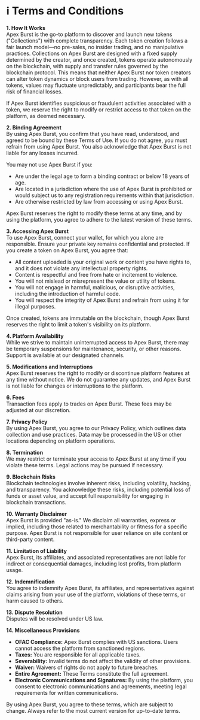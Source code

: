 # ℹ️ Terms and Conditions

**1. How It Works**\
Apex Burst is the go-to platform to discover and launch new tokens ("Collections") with complete transparency. Each token creation follows a fair launch model—no pre-sales, no insider trading, and no manipulative practices. Collections on Apex Burst are designed with a fixed supply determined by the creator, and once created, tokens operate autonomously on the blockchain, with supply and transfer rules governed by the blockchain protocol. This means that neither Apex Burst nor token creators can alter token dynamics or block users from trading. However, as with all tokens, values may fluctuate unpredictably, and participants bear the full risk of financial losses.

If Apex Burst identifies suspicious or fraudulent activities associated with a token, we reserve the right to modify or restrict access to that token on the platform, as deemed necessary.

**2. Binding Agreement**\
By using Apex Burst, you confirm that you have read, understood, and agreed to be bound by these Terms of Use. If you do not agree, you must refrain from using Apex Burst. You also acknowledge that Apex Burst is not liable for any losses incurred.

You may not use Apex Burst if you:

* Are under the legal age to form a binding contract or below 18 years of age.
* Are located in a jurisdiction where the use of Apex Burst is prohibited or would subject us to any registration requirements within that jurisdiction.
* Are otherwise restricted by law from accessing or using Apex Burst.

Apex Burst reserves the right to modify these terms at any time, and by using the platform, you agree to adhere to the latest version of these terms.

**3. Accessing Apex Burst**\
To use Apex Burst, connect your wallet, for which you alone are responsible. Ensure your private key remains confidential and protected. If you create a token on Apex Burst, you agree that:

* All content uploaded is your original work or content you have rights to, and it does not violate any intellectual property rights.
* Content is respectful and free from hate or incitement to violence.
* You will not mislead or misrepresent the value or utility of tokens.
* You will not engage in harmful, malicious, or disruptive activities, including the introduction of harmful code.
* You will respect the integrity of Apex Burst and refrain from using it for illegal purposes.

Once created, tokens are immutable on the blockchain, though Apex Burst reserves the right to limit a token's visibility on its platform.

**4. Platform Availability**\
While we strive to maintain uninterrupted access to Apex Burst, there may be temporary suspensions for maintenance, security, or other reasons. Support is available at our designated channels.

**5. Modifications and Interruptions**\
Apex Burst reserves the right to modify or discontinue platform features at any time without notice. We do not guarantee any updates, and Apex Burst is not liable for changes or interruptions to the platform.

**6. Fees**\
Transaction fees apply to trades on Apex Burst. These fees may be adjusted at our discretion.

**7. Privacy Policy**\
By using Apex Burst, you agree to our Privacy Policy, which outlines data collection and use practices. Data may be processed in the US or other locations depending on platform operations.

**8. Termination**\
We may restrict or terminate your access to Apex Burst at any time if you violate these terms. Legal actions may be pursued if necessary.

**9. Blockchain Risks**\
Blockchain technologies involve inherent risks, including volatility, hacking, and transparency. You acknowledge these risks, including potential loss of funds or asset value, and accept full responsibility for engaging in blockchain transactions.

**10. Warranty Disclaimer**\
Apex Burst is provided "as-is." We disclaim all warranties, express or implied, including those related to merchantability or fitness for a specific purpose. Apex Burst is not responsible for user reliance on site content or third-party content.

**11. Limitation of Liability**\
Apex Burst, its affiliates, and associated representatives are not liable for indirect or consequential damages, including lost profits, from platform usage.

**12. Indemnification**\
You agree to indemnify Apex Burst, its affiliates, and representatives against claims arising from your use of the platform, violations of these terms, or harm caused to others.

**13. Dispute Resolution**\
Disputes will be resolved under US law.

**14. Miscellaneous Provisions**

* **OFAC Compliance:** Apex Burst complies with US sanctions. Users cannot access the platform from sanctioned regions.
* **Taxes:** You are responsible for all applicable taxes.
* **Severability:** Invalid terms do not affect the validity of other provisions.
* **Waiver:** Waivers of rights do not apply to future breaches.
* **Entire Agreement:** These Terms constitute the full agreement.
* **Electronic Communications and Signatures:** By using the platform, you consent to electronic communications and agreements, meeting legal requirements for written communications.

By using Apex Burst, you agree to these terms, which are subject to change. Always refer to the most current version for up-to-date terms.
